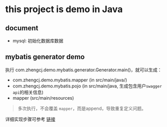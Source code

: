 # this project is demo in Java
## document
+ mysql: 初始化数据库数据

## mybatis generator demo
执行 com.zhengcj.demo.mybatis.generator.Generator.main()，就可以生成：
+ com.zhengcj.demo.mybatis.mapper (in src/main/java/)
+ com.zhengcj.demo.mybatis.pojo (in src/main/java, 生成包含用户`swagger api`的相关信息)
+ mapper (src/main/resources)
> 多次执行，不会覆盖 `mapper`，而是append，导致重复定义问题。

详细实现步骤可参考 [链接](https://blog.csdn.net/u010358168/article/details/86246351)
